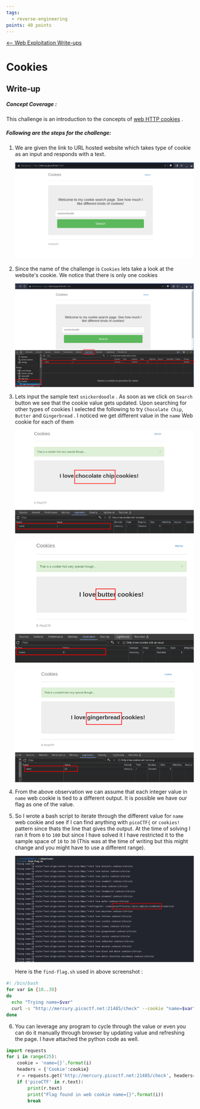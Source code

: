 ```yaml
---
tags:
  - reverse-engineering
points: 40 points
---
```


[<-- Web Exploitation Write-ups](../writeup-list.md)

# Cookies

## Write-up
##### Concept Coverage :
This challenge is an introduction to the concepts of [web HTTP cookies](https://www.cloudflare.com/learning/privacy/what-are-cookies/) . 

##### Following are the steps for the challenge: 
1. We are given the link to URL hosted website which takes type of cookie as an input and responds with a text.
    
    ![cookie-website](./assets/cookie-website.png)
    
2. Since the name of the challenge is `Cookies` lets take a look at the website's cookie. We notice that there is only one cookies
    
    ![cookie-list](./assets/cookie-list.png)
    
3. Lets input the sample text `snickerdoodle` . As soon as we click on `Search` button we see that the cookie value gets updated. Upon searching for other types of cookies I selected the following to try `Chocolate Chip`, `Butter` and `Gingerbread` . I noticed we get different value in the `name` Web cookie for each of them
    
    ![chocolate-chip](./assets/chocolate-chip.png)
    
    ![butter](./assets/butter.png)
    
    ![gingerbread](./assets/gingerbread.png)
    
4. From the above observation we can assume that each integer value in `name` web cookie is tied to a different output. It is possible we have our flag as one of the value.
   
5. So I wrote a bash script to iterate through the different value for `name` web cookie and see if I can find anything with `picoCTF{` or `cookies!` pattern since thats the line that gives the output. At the time of solving I ran it from `0` to `100` but since I have solved it I have restricted it to the sample space of `10` to `30` (This was at the time of writing but this might change and you might have to use a different range).
    
    ![flag](./assets/flag.png)
    
    Here is the `find-flag.sh` used in above screenshot :
   
```bash
#! /bin/bash
for var in {10..30}
do
  echo "Trying name=$var"
  curl -s "http://mercury.picoctf.net:21485/check" --cookie "name=$var" | grep -E "cookies!|picoCTF{" 
done
```

6. You can leverage any program to cycle through the value or even you can do it manually through browser by updating value and refreshing the page. I have attached the python code as well.
   
```python 
import requests
for i in range(25):
    cookie = 'name={}'.format(i)
    headers = {'Cookie':cookie}
    r = requests.get('http://mercury.picoctf.net:21485/check', headers=headers)
    if ('picoCTF' in r.text):
        print(r.text)
        print("Flag found in web cookie name={}".format(i))
        break

```
